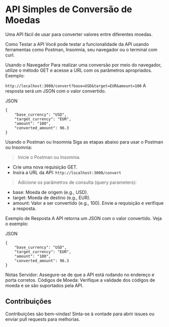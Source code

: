 # API Simples de Conversão de Moedas
Uma API fácil de usar para converter valores entre diferentes moedas.

Como Testar a API
Você pode testar a funcionalidade da API usando ferramentas como Postman, Insomnia, seu navegador ou o terminal com curl.

Usando o Navegador
Para realizar uma conversão por meio do navegador, utilize o método GET e acesse a URL com os parâmetros apropriados. Exemplo:

```http://localhost:3000/convert?base=USD&target=EUR&amount=100```
A resposta será um JSON com o valor convertido.

JSON
```
{
    "base_currency": "USD",
    "target_currency": "EUR",
    "amount": "100",
    "converted_amount": 96.3
}
```

Usando o Postman ou Insomnia
Siga as etapas abaixo para usar o Postman ou Insomnia:

> Inicie o Postman ou Insomnia.
- Crie uma nova requisição GET.
- Insira a URL da API:
```http://localhost:3000/convert```
> Adicione os parâmetros de consulta (query parameters):
- base: Moeda de origem (e.g., USD).
- target: Moeda de destino (e.g., EUR).
- amount: Valor a ser convertido (e.g., 100).
Envie a requisição e verifique a resposta.

Exemplo de Resposta
A API retorna um JSON com o valor convertido. Veja o exemplo:

JSON
```
{
    "base_currency": "USD",
    "target_currency": "EUR",
    "amount": "100",
    "converted_amount": 96.3
}
```
Notas
Servidor: Assegure-se de que a API está rodando no endereço e porta corretos.
Códigos de Moeda: Verifique a validade dos códigos de moeda e se são suportados pela API.
## Contribuições
Contribuições são bem-vindas! Sinta-se à vontade para abrir issues ou enviar pull requests para melhorias.


